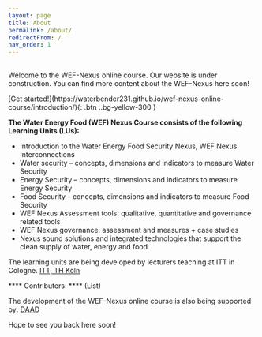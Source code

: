 ```yaml
---
layout: page
title: About
permalink: /about/
redirectFrom: /
nav_order: 1
---
```


## 
Welcome to the WEF-Nexus online course. Our website is under construction. You can find more content about the WEF-Nexus here soon! 

<span class="fs-8">
[Get started!](https://waterbender231.github.io/wef-nexus-online-course/introduction/){: .btn ..bg-yellow-300 }
</span>

**The Water Energy Food (WEF) Nexus Course consists of the following Learning Units (LUs):**

- Introduction to the Water Energy Food Security Nexus, WEF Nexus Interconnections
- Water security – concepts, dimensions and indicators to measure Water Security
- Energy Security – concepts, dimensions and indicators to measure Energy Security
- Food Security – concepts, dimensions and indicators to measure Food Security
- WEF Nexus Assessment tools: qualitative, quantitative and governance related tools
- WEF Nexus governance: assessment and measures + case studies
- Nexus sound solutions and integrated technologies that support the clean supply of water, energy and food


The learning units are being developed by lecturers teaching at ITT in Cologne. 
[ITT, TH Köln](https://www.tt.th-koeln.de/)

**** Contributers: ****
(List)

The development of the WEF-Nexus online course is also being supported by:
[DAAD](https://www.daad.de/)


Hope to see you back here soon!